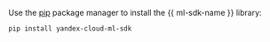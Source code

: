 Use the [pip](https://pip.pypa.io/en/stable/) package manager to install the {{ ml-sdk-name }} library:

```bash
pip install yandex-cloud-ml-sdk
```